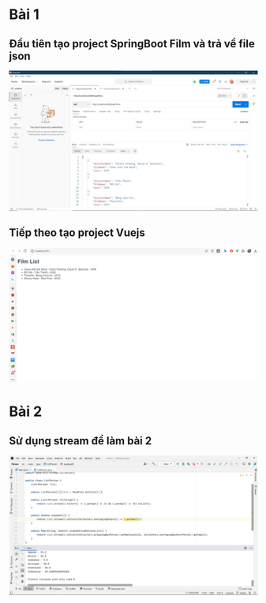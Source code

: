 # Bài 1
## Đầu tiên tạo project SpringBoot Film và trả về file json
![Screenshot](springboot.jpg)
## Tiếp theo tạo project Vuejs
![Screenshot](vue.jpg)

# Bài 2
## Sử dụng stream để làm bài 2
![Screenshot](stream.jpg)

